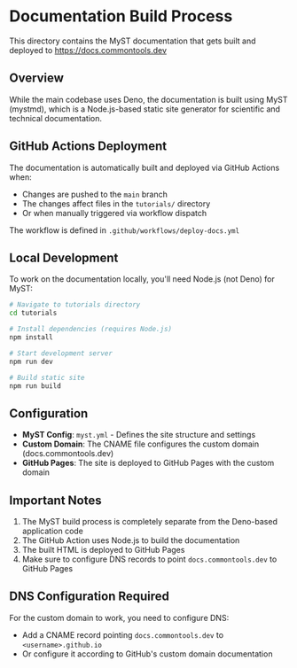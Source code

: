 # Documentation Build Process

This directory contains the MyST documentation that gets built and deployed to https://docs.commontools.dev

## Overview

While the main codebase uses Deno, the documentation is built using MyST (mystmd), which is a Node.js-based static site generator for scientific and technical documentation.

## GitHub Actions Deployment

The documentation is automatically built and deployed via GitHub Actions when:
- Changes are pushed to the `main` branch
- The changes affect files in the `tutorials/` directory
- Or when manually triggered via workflow dispatch

The workflow is defined in `.github/workflows/deploy-docs.yml`

## Local Development

To work on the documentation locally, you'll need Node.js (not Deno) for MyST:

```bash
# Navigate to tutorials directory
cd tutorials

# Install dependencies (requires Node.js)
npm install

# Start development server
npm run dev

# Build static site
npm run build
```

## Configuration

- **MyST Config**: `myst.yml` - Defines the site structure and settings
- **Custom Domain**: The CNAME file configures the custom domain (docs.commontools.dev)
- **GitHub Pages**: The site is deployed to GitHub Pages with the custom domain

## Important Notes

1. The MyST build process is completely separate from the Deno-based application code
2. The GitHub Action uses Node.js to build the documentation
3. The built HTML is deployed to GitHub Pages
4. Make sure to configure DNS records to point `docs.commontools.dev` to GitHub Pages

## DNS Configuration Required

For the custom domain to work, you need to configure DNS:
- Add a CNAME record pointing `docs.commontools.dev` to `<username>.github.io`
- Or configure it according to GitHub's custom domain documentation